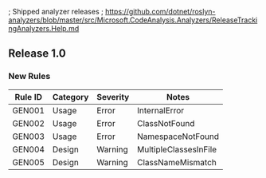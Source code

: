 ﻿; Shipped analyzer releases
; https://github.com/dotnet/roslyn-analyzers/blob/master/src/Microsoft.CodeAnalysis.Analyzers/ReleaseTrackingAnalyzers.Help.md

## Release 1.0

### New Rules

Rule ID | Category | Severity | Notes
--------|----------|----------|--------------------
GEN001  |  Usage   |  Error   | InternalError
GEN002  |  Usage   |  Error   | ClassNotFound
GEN003  |  Usage   |  Error   | NamespaceNotFound
GEN004  |  Design   |  Warning | MultipleClassesInFile
GEN005  |  Design   |  Warning | ClassNameMismatch